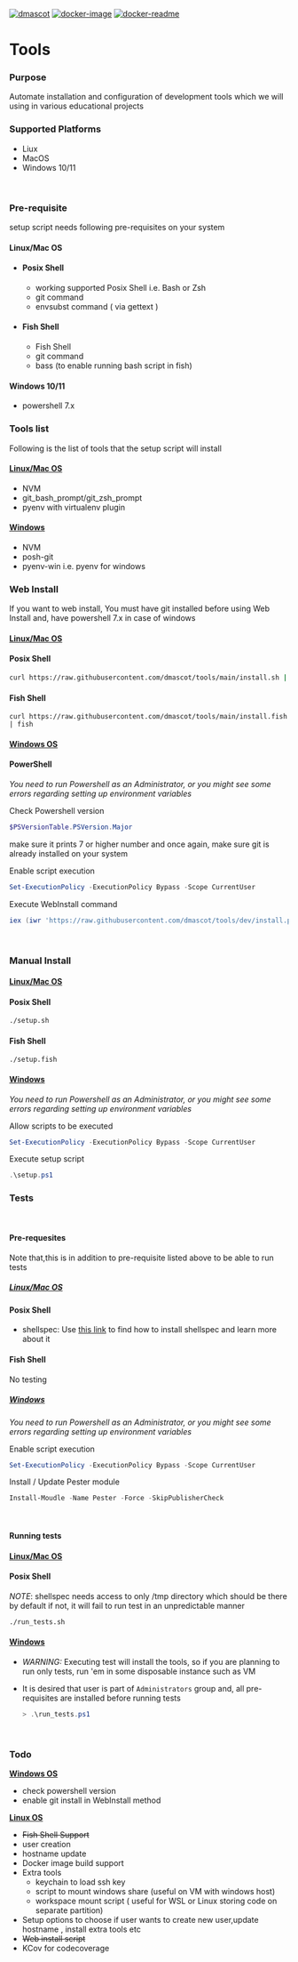 [![dmascot](https://circleci.com/gh/dmascot/tools/tree/main.svg?style=svg)](https://circleci.com/gh/dmascot/tools/?branch=main) [![docker-image](https://github.com/dmascot/tools/actions/workflows/docker_image.yml/badge.svg)](https://github.com/dmascot/tools/actions/workflows/docker_image.yml) [![docker-readme](https://github.com/dmascot/tools/actions/workflows/docker_readme.yml/badge.svg)](https://github.com/dmascot/tools/actions/workflows/docker_readme.yml)

# Tools

### **Purpose**

Automate installation and configuration of development tools which we will using in various educational projects
<br>

### **Supported Platforms**

- Liux
- MacOS
- Windows 10/11

<br>

### **Pre-requisite**

setup script needs following pre-requisites on your system

#### Linux/Mac OS

- #### Posix Shell

  - working supported Posix Shell i.e. Bash or Zsh
  - git command
  - envsubst command ( via gettext )

- #### Fish Shell

  - Fish Shell
  - git command
  - bass (to enable running bash script in fish)

#### Windows 10/11

- powershell 7.x

### **Tools list**

Following is the list of tools that the setup script will install

#### <u>**Linux/Mac OS**</u>

- NVM
- git_bash_prompt/git_zsh_prompt
- pyenv with virtualenv plugin

#### <u>**Windows**</u>

- NVM
- posh-git
- pyenv-win i.e. pyenv for windows
  <br>

### **Web Install**

If you want to web install, You must have git installed before using Web Install and, have powershell 7.x in case of windows

#### <u>**Linux/Mac OS**</u>

#### Posix Shell

```bash
curl https://raw.githubusercontent.com/dmascot/tools/main/install.sh | $SHELL
```

#### Fish Shell

```fish
curl https://raw.githubusercontent.com/dmascot/tools/main/install.fish | fish
```

#### <u>**Windows OS**</u>

#### PowerShell

_You need to run Powershell as an Administrator, or you might see some errors regarding setting up environment variables_

Check Powershell version

```powershell
$PSVersionTable.PSVersion.Major
```

make sure it prints 7 or higher number and once again, make sure git is already installed on your system

Enable script execution

```powershell
Set-ExecutionPolicy -ExecutionPolicy Bypass -Scope CurrentUser
```

Execute WebInstall command

```powershell
iex (iwr 'https://raw.githubusercontent.com/dmascot/tools/dev/install.ps1').Content
```

<br>

### **Manual Install**

#### <u>**Linux/Mac OS**</u>

#### Posix Shell

```bash
./setup.sh
```

#### Fish Shell

```fish
./setup.fish
```

#### <u>**Windows**</u>

_You need to run Powershell as an Administrator, or you might see some errors regarding setting up environment variables_

Allow scripts to be executed

```powershell
Set-ExecutionPolicy -ExecutionPolicy Bypass -Scope CurrentUser
```

Execute setup script

```powershell
.\setup.ps1
```

### **Tests**

<br>

#### Pre-requesites

Note that,this is in addition to pre-requisite listed above to be able to run tests

##### <u>**Linux/Mac OS**</u>

#### Posix Shell

- shellspec: Use [this link](https://github.com/shellspec/shellspec#installation) to find how to install shellspec and learn more about it

#### Fish Shell

No testing

##### <u>**Windows**</u>

_You need to run Powershell as an Administrator, or you might see some errors regarding setting up environment variables_

Enable script execution

```powershell
Set-ExecutionPolicy -ExecutionPolicy Bypass -Scope CurrentUser
```

Install / Update Pester module

```powershell
Install-Moudle -Name Pester -Force -SkipPublisherCheck
```

<br>

#### **Running tests**

#### <u>**Linux/Mac OS**</u>

#### Posix Shell

_NOTE_: shellspec needs access to only /tmp directory which should be there by default if not, it will fail to run test in an unpredictable manner

```bash
./run_tests.sh
```

#### <u>**Windows**</u>

- _WARNING:_ Executing test will install the tools, so if you are planning to run only tests, run 'em in some disposable instance such as VM

- It is desired that user is part of `Administrators` group and, all pre-requisites are installed before running tests

  ```powershell
  > .\run_tests.ps1
  ```

<br>

### Todo

<u>**Windows OS**</u>

- check powershell version
- enable git install in WebInstall method

<u>**Linux OS**</u>

- ~~Fish Shell Support~~
- user creation
- hostname update
- Docker image build support
- Extra tools
  - keychain to load ssh key
  - script to mount windows share (useful on VM with windows host)
  - workspace mount script ( useful for WSL or Linux storing code on separate partition)
- Setup options to choose if user wants to create new user,update hostname , install extra tools etc
- ~~Web install script~~
- KCov for codecoverage
